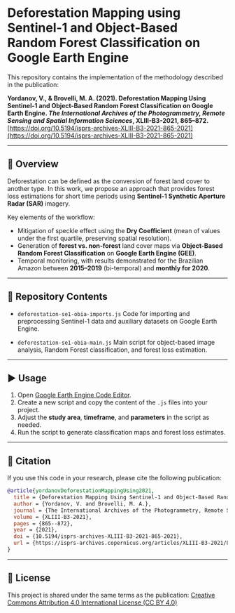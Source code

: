 # Deforestation Mapping using Sentinel-1 and Object-Based Random Forest Classification on Google Earth Engine

This repository contains the implementation of the methodology described in the publication:

**Yordanov, V., & Brovelli, M. A. (2021). Deforestation Mapping Using Sentinel-1 and Object-Based Random Forest Classification on Google Earth Engine. *The International Archives of the Photogrammetry, Remote Sensing and Spatial Information Sciences*, XLIII-B3-2021, 865–872.**
[https://doi.org/10.5194/isprs-archives-XLIII-B3-2021-865-2021](https://doi.org/10.5194/isprs-archives-XLIII-B3-2021-865-2021)

---

## 📖 Overview

Deforestation can be defined as the conversion of forest land cover to another type.
In this work, we propose an approach that provides forest loss estimations for short time periods using **Sentinel-1 Synthetic Aperture Radar (SAR)** imagery.

Key elements of the workflow:

* Mitigation of speckle effect using the **Dry Coefficient** (mean of values under the first quartile, preserving spatial resolution).
* Generation of **forest vs. non-forest** land cover maps via **Object-Based Random Forest Classification** on **Google Earth Engine (GEE)**.
* Temporal monitoring, with results demonstrated for the Brazilian Amazon between **2015–2019** (bi-temporal) and **monthly for 2020**.

---

## 📂 Repository Contents

* `deforestation-se1-obia-imports.js`
  Code for importing and preprocessing Sentinel-1 data and auxiliary datasets on Google Earth Engine.

* `deforestation-se1-obia-main.js`
  Main script for object-based image analysis, Random Forest classification, and forest loss estimation.

---

## ▶️ Usage

1. Open [Google Earth Engine Code Editor](https://code.earthengine.google.com/).
2. Create a new script and copy the content of the `.js` files into your project.
3. Adjust the **study area**, **timeframe**, and **parameters** in the script as needed.
4. Run the script to generate classification maps and forest loss estimates.

---

## 📑 Citation

If you use this code in your research, please cite the following publication:

```bibtex
@article{yordanovDeforestationMappingUsing2021,
  title = {Deforestation Mapping Using Sentinel-1 and Object-Based Random Forest Classification on Google Earth Engine},
  author = {Yordanov, V. and Brovelli, M. A.},
  journal = {The International Archives of the Photogrammetry, Remote Sensing and Spatial Information Sciences},
  volume = {XLIII-B3-2021},
  pages = {865--872},
  year = {2021},
  doi = {10.5194/isprs-archives-XLIII-B3-2021-865-2021},
  url = {https://isprs-archives.copernicus.org/articles/XLIII-B3-2021/865/2021/}
}
```

---

## 📜 License

This project is shared under the same terms as the publication:
[Creative Commons Attribution 4.0 International License (CC BY 4.0)](https://creativecommons.org/licenses/by/4.0/)
